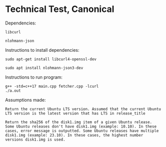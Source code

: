 # Technical Test, Canonical
Dependencies:

	libcurl
 
	nlohmann-json


Instructions to install dependencies:

	sudo apt-get install libcurl4-openssl-dev 

	sudo apt install nlohmann-json3-dev
	

Instructions to run program:

	g++ -std=c++17 main.cpp fetcher.cpp -lcurl
 	./a.out


Assumptions made:

	Return the current Ubuntu LTS version. Assumed that the current Ubuntu LTS version is the latest version that has LTS in release_title

 	Return the sha256 of the disk1.img item of a given Ubuntu release. Some Ubuntu releases don't have disk1.img (example: 10.10). In these cases, error message is outputted. Some Ubuntu releases have multiple disk1.img (example: 23.10). In these cases, the highest number versions disk1.img is used.


